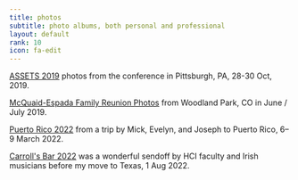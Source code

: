 ```yaml
---
title: photos
subtitle: photo albums, both personal and professional
layout: default
rank: 10
icon: fa-edit
---
```


[ASSETS 2019](/assets2019/index.html) photos from the conference in Pittsburgh, PA, 28-30 Oct, 2019.

[McQuaid-Espada Family Reunion Photos](/reunion2019/index.html) from Woodland Park, CO in June / July 2019.

[Puerto Rico 2022](/puertorico2022/index.html) from a trip by Mick, Evelyn, and Joseph to Puerto Rico, 6&ndash;9 March 2022.

[Carroll's Bar 2022](/carrollsbar2022/index.html) was a wonderful sendoff by HCI faculty and Irish musicians before my move to Texas, 1 Aug 2022.


